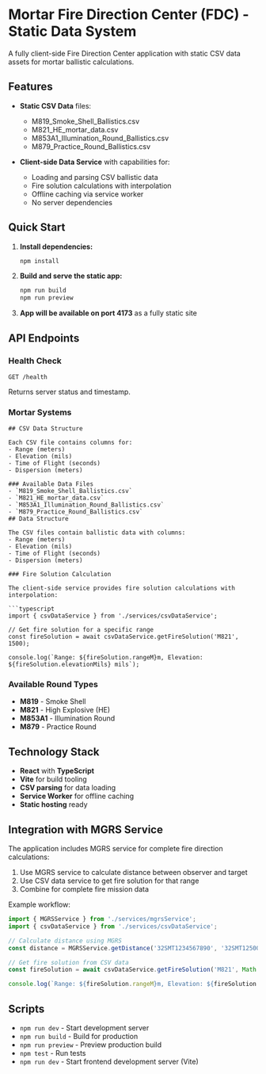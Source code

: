 # Mortar Fire Direction Center (FDC) - Static Data System

A fully client-side Fire Direction Center application with static CSV data assets for mortar ballistic calculations.

## Features

- **Static CSV Data** files:
  - M819_Smoke_Shell_Ballistics.csv
  - M821_HE_mortar_data.csv
  - M853A1_Illumination_Round_Ballistics.csv
  - M879_Practice_Round_Ballistics.csv

- **Client-side Data Service** with capabilities for:
  - Loading and parsing CSV ballistic data
  - Fire solution calculations with interpolation
  - Offline caching via service worker
  - No server dependencies

## Quick Start

1. **Install dependencies:**
   ```bash
   npm install
   ```

2. **Build and serve the static app:**
   ```bash
   npm run build
   npm run preview
   ```

3. **App will be available on port 4173** as a fully static site

## API Endpoints

### Health Check
```
GET /health
```
Returns server status and timestamp.

### Mortar Systems
```
## CSV Data Structure

Each CSV file contains columns for:
- Range (meters)
- Elevation (mils)
- Time of Flight (seconds)
- Dispersion (meters)

### Available Data Files
- `M819_Smoke_Shell_Ballistics.csv`
- `M821_HE_mortar_data.csv`
- `M853A1_Illumination_Round_Ballistics.csv`
- `M879_Practice_Round_Ballistics.csv`
## Data Structure

The CSV files contain ballistic data with columns:
- Range (meters)
- Elevation (mils)
- Time of Flight (seconds)
- Dispersion (meters)

### Fire Solution Calculation

The client-side service provides fire solution calculations with interpolation:

```typescript
import { csvDataService } from './services/csvDataService';

// Get fire solution for a specific range
const fireSolution = await csvDataService.getFireSolution('M821', 1500);

console.log(`Range: ${fireSolution.rangeM}m, Elevation: ${fireSolution.elevationMils} mils`);
```

### Available Round Types

- **M819** - Smoke Shell
- **M821** - High Explosive (HE)
- **M853A1** - Illumination Round
- **M879** - Practice Round

## Technology Stack

- **React** with **TypeScript**
- **Vite** for build tooling
- **CSV parsing** for data loading
- **Service Worker** for offline caching
- **Static hosting** ready

## Integration with MGRS Service

The application includes MGRS service for complete fire direction calculations:

1. Use MGRS service to calculate distance between observer and target
2. Use CSV data service to get fire solution for that range
3. Combine for complete fire mission data

Example workflow:
```typescript
import { MGRSService } from './services/mgrsService';
import { csvDataService } from './services/csvDataService';

// Calculate distance using MGRS
const distance = MGRSService.getDistance('32SMT1234567890', '32SMT1250068500');

// Get fire solution from CSV data
const fireSolution = await csvDataService.getFireSolution('M821', Math.round(distance));

console.log(`Range: ${fireSolution.rangeM}m, Elevation: ${fireSolution.elevationMils} mils`);
```

## Scripts

- `npm run dev` - Start development server
- `npm run build` - Build for production
- `npm run preview` - Preview production build
- `npm test` - Run tests
- `npm run dev` - Start frontend development server (Vite)
